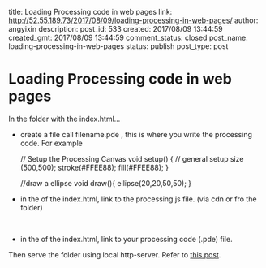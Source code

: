 title: Loading Processing code in web pages
link: http://52.55.189.73/2017/08/09/loading-processing-in-web-pages/
author: angyixin
description: 
post_id: 533
created: 2017/08/09 13:44:59
created_gmt: 2017/08/09 13:44:59
comment_status: closed
post_name: loading-processing-in-web-pages
status: publish
post_type: post

# Loading Processing code in web pages

In the folder with the index.html...

  * create a file call filename.pde , this is where you write the processing code. For example 
    
    
    // Setup the Processing Canvas
    void setup()
    {
      // general setup
      size (500,500);
      stroke(#FFEE88);
      fill(#FFEE88);
    }
    
    
    //draw a ellipse
    void draw(){
      ellipse(20,20,50,50);
    }
    

  * in the <head> of the index.html, link to the processing.js file. (via cdn or fro the folder) 
    
    
    <script type="text/javascript" src="js/processing.js"></script>
    
    
    
    <script type="text/javascript" src="https://cdnjs.cloudflare.com/ajax/libs/processing.js/1.6.6/processing.js"></script>

 

  * in the <body> of the index.html, link to your processing code (.pde) file.
    
    
    <body>
      <canvas data-processing-sources="myProgram.pde"></canvas>
    </body>

Then serve the folder using local http-server. Refer to [this post](http://www.artylope.com/blog/2016/12/28/serving-http-server-to-overcome-the-cross-origin-request-error/).